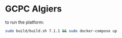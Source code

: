 # GCPC Algiers

to run the platform:
```bash
sudo build/build.sh 7.1.1 && sudo docker-compose up
``` 
